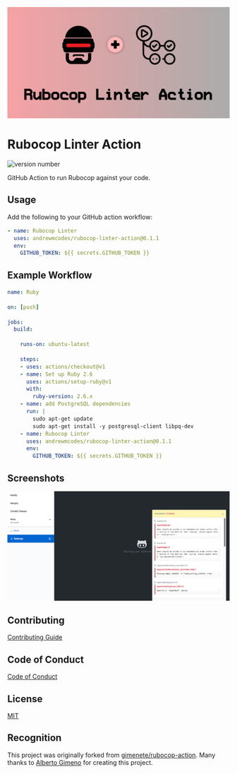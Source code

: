 ![rubocop linter actions banner](screenshots/rubocop-linter-action.png)

# Rubocop Linter Action

![version number](https://img.shields.io/static/v1?label=Version&message=v0.1.1&color=blue)

GitHub Action to run Rubocop against your code.

## Usage

Add the following to your GitHub action workflow:

```yaml
- name: Rubocop Linter
  uses: andrewmcodes/rubocop-linter-action@0.1.1
  env:
    GITHUB_TOKEN: ${{ secrets.GITHUB_TOKEN }}
```

## Example Workflow

```yaml
name: Ruby

on: [push]

jobs:
  build:

    runs-on: ubuntu-latest

    steps:
    - uses: actions/checkout@v1
    - name: Set up Ruby 2.6
      uses: actions/setup-ruby@v1
      with:
        ruby-version: 2.6.x
    - name: add PostgreSQL dependencies
      run: |
        sudo apt-get update
        sudo apt-get install -y postgresql-client libpq-dev
    - name: Rubocop Linter
      uses: andrewmcodes/rubocop-linter-action@0.1.1
      env:
        GITHUB_TOKEN: ${{ secrets.GITHUB_TOKEN }}
```

## Screenshots

![example GitHub Action UI](screenshots/ui-example.png)

## Contributing

[Contributing Guide](/CONTRIBUTING.md)

## Code of Conduct

[Code of Conduct](/CODE_OF_CONDUCT.md)

## License

[MIT](/LICENSE.md)

## Recognition

This project was originally forked from [gimenete/rubocop-action](https://github.com/gimenete/rubocop-action). Many thanks to [Alberto Gimeno](https://github.com/gimenete) for creating this project.
